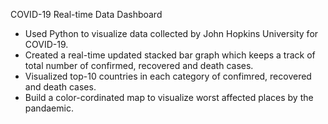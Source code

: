 COVID-19 Real-time Data Dashboard 

- Used Python to visualize data collected by John Hopkins University for COVID-19.
- Created a real-time updated stacked bar graph which keeps a track of total number of confirmed, recovered and death cases. 
- Visualized top-10 countries in each category of confimred, recovered and death cases.
- Build a color-cordinated map to visualize worst affected places by the pandaemic.
